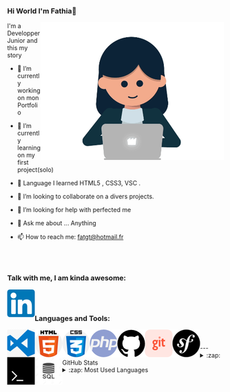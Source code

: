 ### Hi World I'm Fathia👋

<img align="right" alt="gif" src="https://github.com/fathiahue/fathiahue/blob/main/gif1.gif" widht="500" height="320" />

   I'm a  Developper Junior and this my story
   </br>
- 🔭 I’m currently working on  mon Portfolio
- 🌱 I’m currently learning on my first project(solo)
- 🌱 Language I learned HTML5 , CSS3, VSC .
- 👯 I’m looking to collaborate on a divers projects.
- 🤔 I’m looking for help with perfected me

- 💬 Ask me about ... Anything
- 📫 How to reach me: fatgt@hotmail.fr
 </br>
</br>

### Talk with me, I am kinda awesome:
[<img align="left" alt=" fathia Soussi | LinkedIn" src="https://github.com/fathiahue/fathiahue/blob/main/linkedin.png"/>][linkedin]
</br>
</br>


### Languages and Tools:

<img align="left" alt="VisualStudioCode" src="https://github.com/fathiahue/fathiahue/blob/main/vsc1.png"/>
<img align="left" alt="HTML5" src="https://github.com/fathiahue/fathiahue/blob/main/html51.png"/>
<img align="left" alt="CSS3" src="https://github.com/fathiahue/fathiahue/blob/main/css1.png"/>
<img align="left" alt="PHP" src="https://github.com/fathiahue/fathiahue/blob/main/php1.png"/>
<img align="left" alt="Github" src="https://github.com/fathiahue/fathiahue/blob/main/github1.png"/>
<img align="left" alt="GIT" src="https://github.com/fathiahue/fathiahue/blob/main/git.png"/>
<img align="left" alt="Symphony" src="https://github.com/fathiahue/fathiahue/blob/main/symphony2.png"/>
<img align="left" alt="Terminal" src="https://github.com/fathiahue/fathiahue/blob/main/terminal1.png"/>
<img align="left" alt="SQL" src="https://github.com/fathiahue/fathiahue/blob/main/sql1.png"/>

</br>
</br>
---

<details>
  <summary>:zap: GitHub Stats</summary>

<img align="left" alt="Les Stats GitHub de Fathia" src="https://github-readme-stats.vercel.app/api?username=fathiahue&show_icons=true&hide_border=true"/>

</details>

<details>
  <summary>:zap: Most Used Languages</summary>
   
   <img align="left" alt="Fathia GitHub Top Languages" src="https://github-readme-stats.vercel.app/api/top-langs/?username=fathiahue" />

</details>

<br />
<br />

[linkedin]:https://www.linkedin.com/in/fathia-soussi-547952210/




